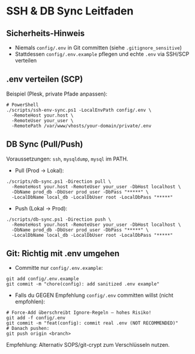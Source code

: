 # SSH & DB Sync Leitfaden

## Sicherheits-Hinweis
- Niemals `config/.env` in Git committen (siehe `.gitignore_sensitive`)
- Stattdessen `config/.env.example` pflegen und echte `.env` via SSH/SCP verteilen

## .env verteilen (SCP)

Beispiel (Plesk, private Pfade anpassen):

```
# PowerShell
./scripts/ssh-env-sync.ps1 -LocalEnvPath config/.env \
  -RemoteHost your.host \
  -RemoteUser your_user \
  -RemotePath /var/www/vhosts/your-domain/private/.env
```

## DB Sync (Pull/Push)

Voraussetzungen: `ssh`, `mysqldump`, `mysql` im PATH.

- Pull (Prod → Lokal):
```
./scripts/db-sync.ps1 -Direction pull \
  -RemoteHost your.host -RemoteUser your_user -DbHost localhost \
  -DbName prod_db -DbUser prod_user -DbPass "*****" \
  -LocalDbName local_db -LocalDbUser root -LocalDbPass "*****"
```

- Push (Lokal → Prod):
```
./scripts/db-sync.ps1 -Direction push \
  -RemoteHost your.host -RemoteUser your_user -DbHost localhost \
  -DbName prod_db -DbUser prod_user -DbPass "*****" \
  -LocalDbName local_db -LocalDbUser root -LocalDbPass "*****"
```

## Git: Richtig mit .env umgehen
- Committe nur `config/.env.example`:
```
git add config/.env.example
git commit -m "chore(config): add sanitized .env example"
```
- Falls du GEGEN Empfehlung `config/.env` committen willst (nicht empfohlen):
```
# Force-Add überschreibt Ignore-Regeln – hohes Risiko!
git add -f config/.env
git commit -m "feat(config): commit real .env (NOT RECOMMENDED)"
# Danach pushen:
git push origin <branch>
```

Empfehlung: Alternativ SOPS/git-crypt zum Verschlüsseln nutzen.

